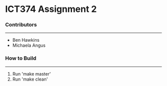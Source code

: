 # ICT374 Assignment 2

### Contributors
***
- Ben Hawkins
- Michaela Angus

### How to Build 
***
1. Run 'make master'
2. Run 'make clean'
